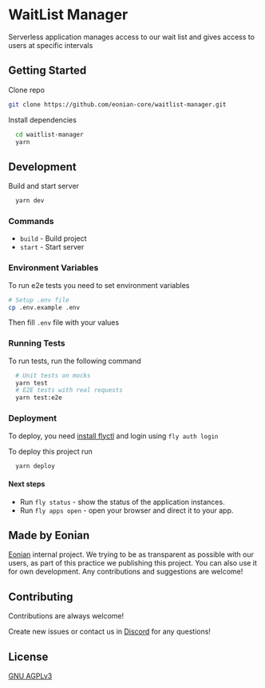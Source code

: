 # WaitList Manager

Serverless application manages access to our wait list and gives access to users at specific intervals

## Getting Started

Clone repo

```bash
git clone https://github.com/eonian-core/waitlist-manager.git
```

Install dependencies

```bash
  cd waitlist-manager
  yarn
```
    
## Development

Build and start server

```bash
  yarn dev
```

### Commands 

- `build` - Build project
- `start` - Start server



### Environment Variables

To run e2e tests you need to set environment variables

```bash
# Setup .env file
cp .env.example .env
```

Then fill `.env` file with your values


### Running Tests

To run tests, run the following command

```bash
  # Unit tests on mocks
  yarn test
  # E2E tests with real requests
  yarn test:e2e
```


### Deployment

To deploy, you need [install flyctl](https://fly.io/docs/hands-on/install-flyctl/) and login using `fly auth login`

To deploy this project run

```bash
  yarn deploy
```

#### Next steps

- Run `fly status` - show the status of the application instances.
- Run `fly apps open` - open your browser and direct it to your app.


## Made by Eonian

[Eonian](https://www.github.com/octokatherine) internal project. We trying to be as transparent as possible with our users, as part of this practice we publishing this project.
You can also use it for own development. Any contributions and suggestions are welcome! 


## Contributing

Contributions are always welcome!

Create new issues or contact us in [Discord](https://discord.gg/8mcUPPYJmj) for any questions!



## License

[GNU AGPLv3](https://choosealicense.com/licenses/agpl-3.0/)

